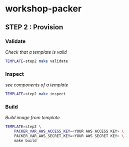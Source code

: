 # workshop-packer

## STEP 2 : Provision

### Validate

*Check that a template is valid*

```bash
TEMPLATE=step2 make validate
```

### Inspect

*see components of a template*

```bash
TEMPLATE=step2 make inspect
```
### Build

*Build image from template*

```bash
TEMPLATE=step2 \
    PACKER_VAR_AWS_ACCESS_KEY=<YOUR AWS ACCESS KEY> \
    PACKER_VAR_AWS_SECRET_KEY=<YOUR AWS SECRET KEY> \
    make build
```
